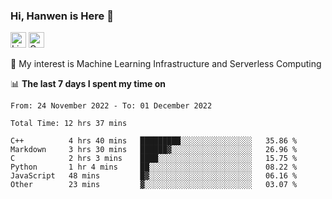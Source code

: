 ### Hi, Hanwen is Here 👋
<p>
	<a href="https://www.linkedin.com/in/liu-hanwen/"><img src="https://img.shields.io/badge/@hanwen-0A66C2?style=flat&logo=LinkedIn&logoColor=white" alt="Linkedin"  height="25px"/></a> 
	<a href="https://scholar.google.com/citations?user=HDF0su0AAAAJ"><img src="https://img.shields.io/badge/scholar-4385FE.svg?&style=plastic&logo=google-scholar&logoColor=white" alt="Google Scholar" height="25px"> </a>
</p>
🌱 My interest is Machine Learning Infrastructure and Serverless Computing

📊 **The last 7 days I spent my time on** 
<!--START_SECTION:waka-->

```text
From: 24 November 2022 - To: 01 December 2022

Total Time: 12 hrs 37 mins

C++          4 hrs 40 mins   █████████░░░░░░░░░░░░░░░░   35.86 %
Markdown     3 hrs 30 mins   ██████▓░░░░░░░░░░░░░░░░░░   26.96 %
C            2 hrs 3 mins    ████░░░░░░░░░░░░░░░░░░░░░   15.75 %
Python       1 hr 4 mins     ██░░░░░░░░░░░░░░░░░░░░░░░   08.22 %
JavaScript   48 mins         █▓░░░░░░░░░░░░░░░░░░░░░░░   06.16 %
Other        23 mins         ▓░░░░░░░░░░░░░░░░░░░░░░░░   03.07 %
```

<!--END_SECTION:waka-->


<!--
**david990917/david990917** is a ✨ _special_ ✨ repository because its `README.md` (this file) appears on your GitHub profile.

Here are some ideas to get you started:

- 🔭 I’m currently working on ...
- 🌱 I’m currently learning ...
- 👯 I’m looking to collaborate on ...
- 🤔 I’m looking for help with ...
- 💬 Ask me about ...
- 📫 How to reach me: ...
- 😄 Pronouns: ...
- ⚡ Fun fact: ...
-->
